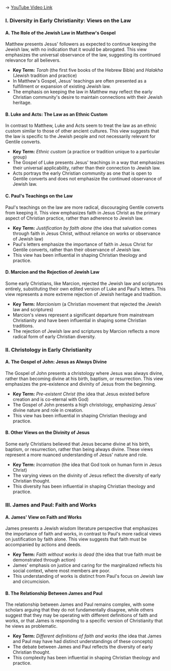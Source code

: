 -> [YouTube Video Link](https://www.youtube.com/watch?v=BRWj6j2Dswc&list=PL279CFA55C51E75E0&index=18&pp=iAQB)

### I. Diversity in Early Christianity: Views on the Law
#### A. The Role of the Jewish Law in Matthew's Gospel

Matthew presents Jesus' followers as expected to continue keeping the Jewish law, with no indication that it would be abrogated. This view emphasizes the universal observance of the law, suggesting its continued relevance for all believers.

- **Key Term:** _Torah_ (the first five books of the Hebrew Bible) and _Halakha_ (Jewish tradition and practice)
- In Matthew's Gospel, Jesus' teachings are often presented as a fulfillment or expansion of existing Jewish law.
- The emphasis on keeping the law in Matthew may reflect the early Christian community's desire to maintain connections with their Jewish heritage.

#### B. Luke and Acts: The Law as an Ethnic Custom

In contrast to Matthew, Luke and Acts seem to treat the law as an ethnic custom similar to those of other ancient cultures. This view suggests that the law is specific to the Jewish people and not necessarily relevant for Gentile converts.

- **Key Term:** _Ethnic custom_ (a practice or tradition unique to a particular group)
- The Gospel of Luke presents Jesus' teachings in a way that emphasizes their universal applicability, rather than their connection to Jewish law.
- Acts portrays the early Christian community as one that is open to Gentile converts and does not emphasize the continued observance of Jewish law.

#### C. Paul's Teachings on the Law

Paul's teachings on the law are more radical, discouraging Gentile converts from keeping it. This view emphasizes faith in Jesus Christ as the primary aspect of Christian practice, rather than adherence to Jewish law.

- **Key Term:** _Justification by faith alone_ (the idea that salvation comes through faith in Jesus Christ, without reliance on works or observance of Jewish law)
- Paul's letters emphasize the importance of faith in Jesus Christ for Gentile converts, rather than their observance of Jewish law.
- This view has been influential in shaping Christian theology and practice.

#### D. Marcion and the Rejection of Jewish Law

Some early Christians, like Marcion, rejected the Jewish law and scriptures entirely, substituting their own edited version of Luke and Paul's letters. This view represents a more extreme rejection of Jewish heritage and tradition.

- **Key Term:** _Marcionism_ (a Christian movement that rejected the Jewish law and scriptures)
- Marcion's views represent a significant departure from mainstream Christianity and have been influential in shaping some Christian traditions.
- The rejection of Jewish law and scriptures by Marcion reflects a more radical form of early Christian diversity.

### II. Christology in Early Christianity
#### A. The Gospel of John: Jesus as Always Divine

The Gospel of John presents a christology where Jesus was always divine, rather than becoming divine at his birth, baptism, or resurrection. This view emphasizes the pre-existence and divinity of Jesus from the beginning.

- **Key Term:** _Pre-existent Christ_ (the idea that Jesus existed before creation and is co-eternal with God)
- The Gospel of John presents a high christology, emphasizing Jesus' divine nature and role in creation.
- This view has been influential in shaping Christian theology and practice.

#### B. Other Views on the Divinity of Jesus

Some early Christians believed that Jesus became divine at his birth, baptism, or resurrection, rather than being always divine. These views represent a more nuanced understanding of Jesus' nature and role.

- **Key Term:** _Incarnation_ (the idea that God took on human form in Jesus Christ)
- The varying views on the divinity of Jesus reflect the diversity of early Christian thought.
- This diversity has been influential in shaping Christian theology and practice.

### III. James and Paul: Faith and Works
#### A. James' View on Faith and Works

James presents a Jewish wisdom literature perspective that emphasizes the importance of faith and works, in contrast to Paul's more radical views on justification by faith alone. This view suggests that faith must be accompanied by actions and deeds.

- **Key Term:** _Faith without works is dead_ (the idea that true faith must be demonstrated through action)
- James' emphasis on justice and caring for the marginalized reflects his social context, where most members are poor.
- This understanding of works is distinct from Paul's focus on Jewish law and circumcision.

#### B. The Relationship Between James and Paul

The relationship between James and Paul remains complex, with some scholars arguing that they do not fundamentally disagree, while others suggest that they may be operating with different definitions of faith and works, or that James is responding to a specific version of Christianity that he views as problematic.

- **Key Term:** _Different definitions of faith and works_ (the idea that James and Paul may have had distinct understandings of these concepts)
- The debate between James and Paul reflects the diversity of early Christian thought.
- This complexity has been influential in shaping Christian theology and practice.